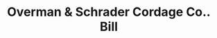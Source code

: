---
doi: 10.7916/D8GT70C7
date_other: '1906'
date_other_textual: '1906'
form: printed ephemera
genre:
- Invoices
name:
- Overman & Schrader Cordage Co.
object_in_context_url: https://biggert.cul.columbia.edu/items/view/ave_biggert_01844
subject_hierarchical_geographic:
- Covington, Kentucky, United States
subject_name:
- Overman & Schrader Cordage Co.
title: Overman & Schrader Cordage Co.. Bill
sort_title: Overman & Schrader Cordage Co.. Bill
call_number: ave_biggert_01844
coordinates:
- 39.065,-84.50972222222222
pid: ave_biggert_01844
identifiers: ave_biggert_01844
thumbnail: false
permalink: /biggert/ave_biggert_01844/
layout: iiif-image-page
---